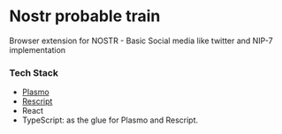 # Nostr probable train

Browser extension for NOSTR - Basic Social media like twitter and NIP-7 implementation

### Tech Stack

- [Plasmo](https://docs.plasmo.com/)
- [Rescript](https://rescript-lang.org/)
- React
- TypeScript: as the glue for Plasmo and Rescript.
